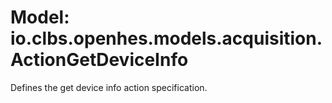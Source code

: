 # Model: io.clbs.openhes.models.acquisition.ActionGetDeviceInfo

Defines the get device info action specification.

